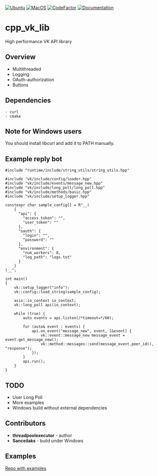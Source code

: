 [![Ubuntu](https://github.com/threadpoolexecutor/cpp_vk_lib/workflows/Ubuntu/badge.svg)](https://github.com/threadpoolexecutor/cpp_vk_lib/actions?query=workflow%3AUbuntu)
[![MacOS](https://github.com/threadpoolexecutor/cpp_vk_lib/workflows/MacOS/badge.svg)](https://github.com/threadpoolexecutor/cpp_vk_lib/actions?query=workflow%3AMacOS)
[![CodeFactor](https://www.codefactor.io/repository/github/threadpoolexecutor/cpp_vk_lib/badge/main)](https://www.codefactor.io/repository/github/threadpoolexecutor/cpp_vk_lib/overview/main)
[![Documentation](https://img.shields.io/badge/docs-doxygen-blue.svg)](https://threadpoolexecutor.github.io/cpp_vk_lib/index.html)

# cpp_vk_lib
High performance VK API library

## Overview

* Multithreaded
* Logging
* OAuth-authorization
* Buttons

## Dependencies
	- curl
	- cmake

## Note for Windows users

You should install libcurl and add it to PATH manually.

## Example reply bot

```
#include "runtime/include/string_utils/string_utils.hpp"

#include "vk/include/config/loader.hpp"
#include "vk/include/events/message_new.hpp"
#include "vk/include/long_poll/long_poll.hpp"
#include "vk/include/methods/basic.hpp"
#include "vk/include/setup_logger.hpp"

constexpr char sample_config[] = R"__(
    {
      "api": {
        "access_token": "",
        "user_token": ""
      },
      "oauth": {
        "login": "",
        "password": ""
      },
      "environment": {
        "num_workers": 8,
        "log_path": "logs.txt"
      }
    }
)__";

int main()
{
    vk::setup_logger("info");
    vk::config::load_string(sample_config);

    asio::io_context io_context;
    vk::long_poll api(io_context);

    while (true) {
        auto events = api.listen(/*timeout=*/60);

        for (auto& event : events) {
            api.on_event("message_new", event, [&event] {
                vk::event::message_new message_event = event.get_message_new();
                vk::method::messages::send(message_event.peer_id(), "response");
            });
        }
        api.run();
    }
}
```

## TODO

* User Long Poll
* More examples
* Windows build without external dependencies

## Contributors

* **threadpoolexecutor** - author
* **Sanceilaks** - build under Windows


## Examples

[Repo with examples](https://github.com/threadpoolexecutor/example_cpp_vk_bot)
